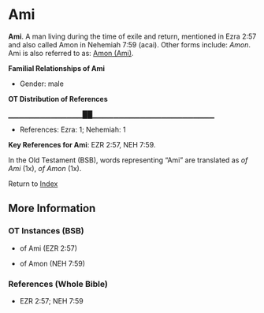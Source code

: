 # Ami
**Ami**. 
A man living during the time of exile and return, mentioned in Ezra 2:57 and also called Amon in Nehemiah 7:59 (acai). 
Other forms include: 
*Amon*. 
Ami is also referred to as: 
[Amon (Ami)](Amon.md). 




**Familial Relationships of Ami**


* Gender: male


**OT Distribution of References**

▁▁▁▁▁▁▁▁▁▁▁▁▁▁██▁▁▁▁▁▁▁▁▁▁▁▁▁▁▁▁▁▁▁▁▁▁▁
* References: Ezra: 1; Nehemiah: 1



**Key References for Ami**: 
EZR 2:57, NEH 7:59. 


In the Old Testament (BSB), words representing “Ami” are translated as 
*of Ami* (1x), *of Amon* (1x). 




Return to [Index](00-Index.md)

## More Information

### OT Instances (BSB)

* of Ami (EZR 2:57)

* of Amon (NEH 7:59)



### References (Whole Bible)

* EZR 2:57; NEH 7:59



